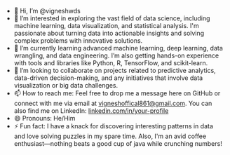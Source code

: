 - 👋 Hi, I’m @vigneshwds
- 👀 I’m interested in exploring the vast field of data science, including machine learning, data visualization, and statistical analysis. I'm passionate about turning data into actionable insights and solving complex problems with innovative solutions.
- 🌱  I’m currently learning advanced machine learning, deep learning, data wrangling, and data engineering. I’m also getting hands-on experience with tools and libraries like Python, R, TensorFlow, and scikit-learn.
- 💞️ I’m looking to collaborate on projects related to predictive analytics, data-driven decision-making, and any initiatives that involve data visualization or big data challenges.
- 📫 How to reach me: Feel free to drop me a message here on GitHub or connect with me via email at vigneshoffical861@gmail.com. You can also find me on LinkedIn: [linkedin.com/in/your-profile](https://www.linkedin.com/in/vigneshwaran-r-300a501a5/)
- 😄 Pronouns: He/Him
- ⚡ Fun fact: I have a knack for discovering interesting patterns in data and love solving puzzles in my spare time. Also, I'm an avid coffee enthusiast—nothing beats a good cup of java while crunching numbers!

<!---
vigneshwds/vigneshwds is a ✨ special ✨ repository because its `README.md` (this file) appears on your GitHub profile.
You can click the Preview link to take a look at your changes.
--->
